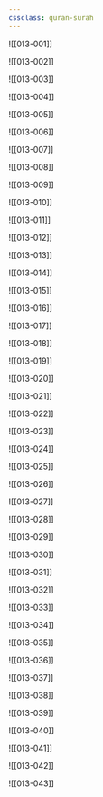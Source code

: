 ```yaml
---
cssclass: quran-surah
---
```


![[013-001]]

![[013-002]]

![[013-003]]

![[013-004]]

![[013-005]]

![[013-006]]

![[013-007]]

![[013-008]]

![[013-009]]

![[013-010]]

![[013-011]]

![[013-012]]

![[013-013]]

![[013-014]]

![[013-015]]

![[013-016]]

![[013-017]]

![[013-018]]

![[013-019]]

![[013-020]]

![[013-021]]

![[013-022]]

![[013-023]]

![[013-024]]

![[013-025]]

![[013-026]]

![[013-027]]

![[013-028]]

![[013-029]]

![[013-030]]

![[013-031]]

![[013-032]]

![[013-033]]

![[013-034]]

![[013-035]]

![[013-036]]

![[013-037]]

![[013-038]]

![[013-039]]

![[013-040]]

![[013-041]]

![[013-042]]

![[013-043]]

